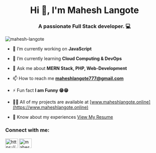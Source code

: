  

<h1 align="center">Hi 👋, I'm Mahesh Langote</h1>
<h3 align="center">A passionate Full Stack developer. 💻</h3>

 



<p align="left"> <img src="https://komarev.com/ghpvc/?username=mahesh-langote&label=Profile%20views&color=0e75b6&style=flat" alt="mahesh-langote" /> </p>
 


 
- 🔭 I’m currently working on **JavaScript**

- 🌱 I’m currently learning **Cloud Computing & DevOps**

- 💬 Ask me about **MERN Stack, PHP, Web-Development**

- 📫 How to reach me **maheshlangote777@gmail.com**


- ⚡ Fun fact **I am Funny 😁😁**


- 👨‍💻 All of my projects are available at [www.maheshlangote.online](https://www.maheshlangote.online)
  

- 📄 Know about my experiences [View My Resume](https://www.maheshlangote.online/static/media/Mahesh-Langote-Resume.8dd9b11a87218b1d0527.pdf)

<h3 align="left">Connect with me:</h3>
<p align="left">
<a href="https://linkedin.com/in/https://www.linkedin.com/in/mahesh-langote-64702922a/" target="blank"><img align="center" src="https://raw.githubusercontent.com/rahuldkjain/github-profile-readme-generator/master/src/images/icons/Social/linked-in-alt.svg" alt="https://www.linkedin.com/in/mahesh-langote-64702922a/" height="30" width="40" /></a>
<a href="https://instagram.com/mahesh__0934" target="blank"><img align="center" src="https://raw.githubusercontent.com/rahuldkjain/github-profile-readme-generator/master/src/images/icons/Social/instagram.svg" alt="mahesh__0934" height="30" width="40" /></a>
</p> 
